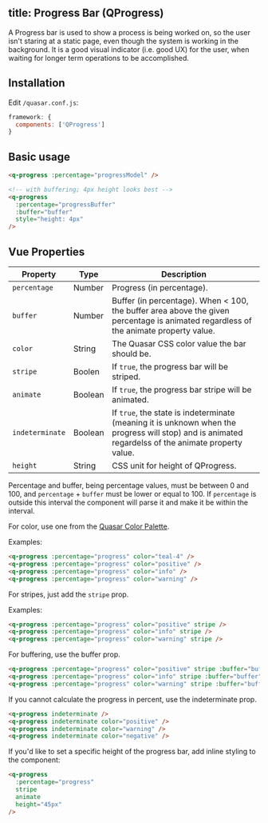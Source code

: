 title: Progress Bar (QProgress)
---
A Progress bar is used to show a process is being worked on, so the user isn't staring at a static page, even though the system is working in the background. It is a good visual indicator (i.e. good UX) for the user, when waiting for longer term operations to be accomplished.
<input type="hidden" data-fullpage-demo="progress/progress">

## Installation
Edit `/quasar.conf.js`:
```js
framework: {
  components: ['QProgress']
}
```

## Basic usage
``` html
<q-progress :percentage="progressModel" />

<!-- with buffering; 4px height looks best -->
<q-progress
  :percentage="progressBuffer"
  :buffer="buffer"
  style="height: 4px"
/>
```

## Vue Properties
| Property | Type | Description |
| --- | --- | --- |
| `percentage` | Number | Progress (in percentage). |
| `buffer` | Number | Buffer (in percentage). When < 100, the buffer area above the given percentage is animated regardless of the animate property value. |
| `color` | String | The Quasar CSS color value the bar should be. |
| `stripe` | Boolen | If `true`, the progress bar will be striped. |
| `animate` | Boolean | If `true`, the progress bar stripe will be animated. |
| `indeterminate` | Boolean | If `true`, the state is indeterminate (meaning it is unknown when the progress will stop) and is animated regardelss of the animate property value. |
| `height` | String | CSS unit for height of QProgress. |

Percentage and buffer, being percentage values, must be between 0 and 100, and `percentage` + `buffer` must be lower or equal to 100. If `percentage` is outside this interval the component will parse it and make it be within the interval.

For color, use one from the [Quasar Color Palette](/components/color-palette.html).

Examples:
``` html
<q-progress :percentage="progress" color="teal-4" />
<q-progress :percentage="progress" color="positive" />
<q-progress :percentage="progress" color="info" />
<q-progress :percentage="progress" color="warning" />
```

For stripes, just add the `stripe` prop.

Examples:
``` html
<q-progress :percentage="progress" color="positive" stripe />
<q-progress :percentage="progress" color="info" stripe />
<q-progress :percentage="progress" color="warning" stripe />
```

For buffering, use the buffer prop.

``` html
<q-progress :percentage="progress" color="positive" stripe :buffer="buffer" />
<q-progress :percentage="progress" color="info" stripe :buffer="buffer" />
<q-progress :percentage="progress" color="warning" stripe :buffer="buffer" />
```

If you cannot calculate the progress in percent, use the indeterminate prop.

``` html
<q-progress indeterminate />
<q-progress indeterminate color="positive" />
<q-progress indeterminate color="warning" />
<q-progress indeterminate color="negative" />
```

If you'd like to set a specific height of the progress bar, add inline styling to the component:
``` html
<q-progress
  :percentage="progress"
  stripe
  animate
  height="45px"
/>
```
